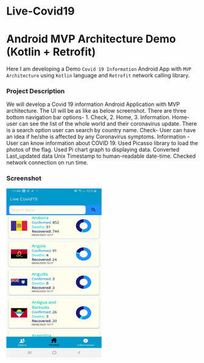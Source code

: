# Live-Covid19
# Android MVP Architecture Demo (Kotlin + Retrofit)
Here I am developing a Demo `Covid 19 Information` Android App with `MVP Architecture` using `Kotlin` language and `Retrofit` network calling library.
### Project Description
We will develop a Covid 19 information  Android Application with MVP architecture. 
The UI will be as like as below screenshot. 
There are three bottom navigation bar options- 1. Check, 2. Home, 3. Information. 
Home- user can see the list of the whole world and their coronavirus update. 
There is a search option user can search by country name. 
Check- User can have an idea if he/she is affected by any Coronavirus symptoms. 
Information - User can know information about COVID 19.
Used Picasso library to load the photos of the flag. 
Used Pi chart graph to displaying data.
Converted Last_updated data Unix Timestamp to human-readable date-time.
Checked network connection on run time.
### Screenshot
<img src="https://raw.githubusercontent.com/anwarch0wdhury/Live_covid19--MVP/master/Screenshot/screenshot_1.png" width="250" height="444" />